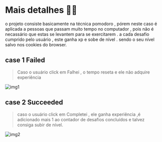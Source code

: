 # Mais detalhes 🧐🤓


o projeto consiste basicamente na técnica pomodoro , pórem neste caso é aplicada a pessoas que passam muito tempo no computador , pois não é necassário que estas se levantem para 
se exercitarem . a cada desafio cumprido pelo usuário , este ganha xp e sobe de nível . sendo o seu nível salvo nos cookies do browser.


## case 1 Failed
> Caso o usuário click em Falhei , o tempo reseta e ele não adquire experiência
>
 
![img1](https://j.gifs.com/wVOGn8.gif)


## case 2 Succeeded

> caso o usuário click em Completei , ele ganha experiência ,é adicionado mais 1 ao contador de desafios concluídos e talvez consiga subir de nível.  


![img2](https://j.gifs.com/xnPJVB.gif)
